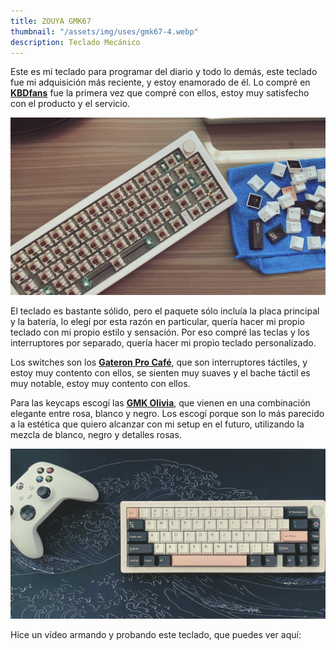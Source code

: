 ```yaml
---
title: ZOUYA GMK67
thumbnail: "/assets/img/uses/gmk67-4.webp"
description: Teclado Mecánico
---
```


Este es mi teclado para programar del diario y todo lo demás, este teclado fue mi adquisición más reciente, y estoy enamorado de él. Lo compré en [**KBDfans**](https://kbdfans.com/) fue la primera vez que compré con ellos, estoy muy satisfecho con el producto y el servicio.

![keyboard-3.webp](/assets/img/uses/gmk67-3.webp)

El teclado es bastante sólido, pero el paquete sólo incluía la placa principal y la batería, lo elegí por esta razón en particular, quería hacer mi propio teclado con mi propio estilo y sensación.
Por eso compré las teclas y los interruptores por separado, quería hacer mi propio teclado personalizado.

Los switches son los [**Gateron Pro Café**](https://www.gateron.co/products/gateron-g-pro-3-0-switch-set?variant=40479582945369),
que son interruptores táctiles, y estoy muy contento con ellos, se sienten muy suaves y el bache táctil es muy notable, estoy muy contento con ellos.

Para las keycaps escogí las [**GMK Olivia**](https://novelkeys.com/products/gmk-olivia-no3), que vienen en una combinación elegante entre rosa, blanco y negro. Los escogí porque son lo más parecido a la estética que quiero alcanzar con mi setup en el futuro, utilizando la mezcla de blanco, negro y detalles rosas.

![keyboard-2.webp](/assets/img/uses/gmk67-2.webp)

Hice un vídeo armando y probando este teclado, que puedes ver aquí:

